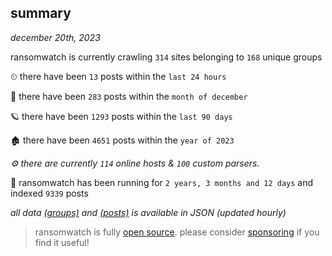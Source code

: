 
## summary
_december 20th, 2023_

ransomwatch is currently crawling `314` sites belonging to `168` unique groups

⏲ there have been `13` posts within the `last 24 hours`

🦈 there have been `283` posts within the `month of december`

🪐 there have been `1293` posts within the `last 90 days`

🏚 there have been `4651` posts within the `year of 2023`

_⚙️ there are currently `114` online hosts & `100` custom parsers._

🦕 ransomwatch has been running for `2 years, 3 months and 12 days` and indexed `9339` posts

_all data  [(groups)](http://ransomwhat.telemetry.ltd/groups) and [(posts)](http://ransomwhat.telemetry.ltd/posts) is available in JSON (updated hourly)_

> ransomwatch is fully [open source](https://github.com/joshhighet/ransomwatch#ransomwatch--). please consider [sponsoring](https://github.com/sponsors/joshhighet) if you find it useful!
